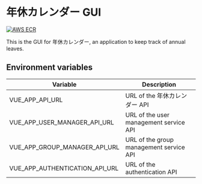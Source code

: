# 年休カレンダー GUI

[![AWS ECR](https://img.shields.io/badge/AWS%20ECR-annual--leave--calendar--gui-blue)](https://gallery.ecr.aws/jtekt-corporation/annual-leave-calendar-gui)

This is the GUI for 年休カレンダー, an application to keep track of annual leaves.

## Environment variables

| Variable                       | Description                             |
| ------------------------------ | --------------------------------------- |
| VUE_APP_API_URL                | URL of the 年休カレンダー API           |
| VUE_APP_USER_MANAGER_API_URL   | URL of the user management service API  |
| VUE_APP_GROUP_MANAGER_API_URL  | URL of the group management service API |
| VUE_APP_AUTHENTICATION_API_URL | URL of the authentication API           |
